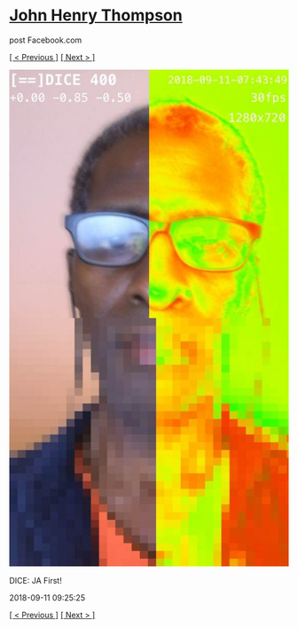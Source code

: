 # [John Henry Thompson](../README.md)
post Facebook.com

[[ < Previous ]](2018-09-12-4.md) [[ Next > ]](2018-09-09-1.md)

[![](../media/2018-09-11/Timeline-Photos-DICE-JA-First.jpg)](../README.md)

DICE: JA First!

2018-09-11 09:25:25

[[ < Previous ]](2018-09-12-4.md) [[ Next > ]](2018-09-09-1.md)